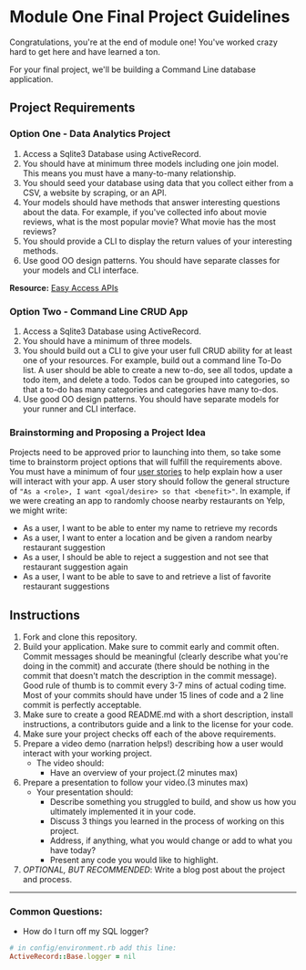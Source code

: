<!-- #Uber Project Planning

User Stories
- [x] A user should be able to enter an address and retrieve a nicely formatted set of price estimates
- [x] A user should be able to see previous rides
- [x] A user should be able to see a list of locations
- [X] A user should be able to update a list of locations
- [x] A user should be able to exit out of the
    - [x] previous rides
    - [x] locations
    - [x] estimate page
- [x] A user should be able to favorite locations
- [x] A user should be able to remove favorites (waiting on bugs)
- [X] A user should be able to favorite rides

Bonus User Stories:
- [x] A user should be able to compare Lyft and uber prices
  - [ ] format into columns
- [ ] A user should be able to choose “optimized estimates”
- [ ] Use a user oauth to get real estimates
- [ ] A user should be able to enter in the name of a location and get address options
- [ ] Implement unit testing

Steps for each user story:
- [ ] CLI UX Designed
- [ ] CLI Database Interaction Designed
- [ ] Any other methods that are obvious
- [ ] CLI Coded
- [ ] Database Coded
- [ ] Changes Code Reviewed by Partner
- [ ] Changes Merged

Enhancements:
- [x] Add delete favorite
- [ ] Add delete location
- [X] View ride history by type
    - [X] by route
- [ ] Least expensive ride
- [ ] Most expensive ride
- [ ] Longest ride
- [ ] Shortest ride
- [ ] Avg estimate
- [ ] Add number functionality to select ride from previous locations

Bonus Design:
- [X] Tali - Each menu takes up window
- [ ] Tali - Each menu has a title
- [ ] Ryan - Loading ux into other place
- [X] Ryan - Graphics or colors (bgimg)
- [] Format the estimates
Optional optional:
    - [ ] Nice logo
    - [ ] Sounds

Bug List:
- [ ] View route shows route twice
- [ ] Force number entry on new ride if show locations
- [X] Database locations show correct names but ride name has blanks
- - [X] catch menu errors - user cannot enter number above available options
  - [X] Fix on all menus
- [x] If geocoder has slightly different lat/long
- [x] fix view rides - not showing ride name
  - [x] also want to rework this feature in general
- [x] Multiple puts of view locations after trying to remove a favorite
- [x] Tali - Handle errors when geocoded address doesn’t work
- [X] Ryan - Handle errors when we get an abnormal uber api response
    - [X] More than 100 miles
- [X] View locations (make the list one list and the entries unique)
# -->

# Module One Final Project Guidelines

Congratulations, you're at the end of module one! You've worked crazy hard to get here and have learned a ton.

For your final project, we'll be building a Command Line database application.

## Project Requirements

### Option One - Data Analytics Project

1. Access a Sqlite3 Database using ActiveRecord.
2. You should have at minimum three models including one join model. This means you must have a many-to-many relationship.
3. You should seed your database using data that you collect either from a CSV, a website by scraping, or an API.
4. Your models should have methods that answer interesting questions about the data. For example, if you've collected info about movie reviews, what is the most popular movie? What movie has the most reviews?
5. You should provide a CLI to display the return values of your interesting methods.  
6. Use good OO design patterns. You should have separate classes for your models and CLI interface.

  **Resource:** [Easy Access APIs](https://github.com/learn-co-curriculum/easy-access-apis)

### Option Two - Command Line CRUD App

1. Access a Sqlite3 Database using ActiveRecord.
2. You should have a minimum of three models.
3. You should build out a CLI to give your user full CRUD ability for at least one of your resources. For example, build out a command line To-Do list. A user should be able to create a new to-do, see all todos, update a todo item, and delete a todo. Todos can be grouped into categories, so that a to-do has many categories and categories have many to-dos.
4. Use good OO design patterns. You should have separate models for your runner and CLI interface.

### Brainstorming and Proposing a Project Idea

Projects need to be approved prior to launching into them, so take some time to brainstorm project options that will fulfill the requirements above.  You must have a minimum of four [user stories](https://en.wikipedia.org/wiki/User_story) to help explain how a user will interact with your app.  A user story should follow the general structure of `"As a <role>, I want <goal/desire> so that <benefit>"`. In example, if we were creating an app to randomly choose nearby restaurants on Yelp, we might write:

* As a user, I want to be able to enter my name to retrieve my records
* As a user, I want to enter a location and be given a random nearby restaurant suggestion
* As a user, I should be able to reject a suggestion and not see that restaurant suggestion again
* As a user, I want to be able to save to and retrieve a list of favorite restaurant suggestions

## Instructions

1. Fork and clone this repository.
2. Build your application. Make sure to commit early and commit often. Commit messages should be meaningful (clearly describe what you're doing in the commit) and accurate (there should be nothing in the commit that doesn't match the description in the commit message). Good rule of thumb is to commit every 3-7 mins of actual coding time. Most of your commits should have under 15 lines of code and a 2 line commit is perfectly acceptable.
3. Make sure to create a good README.md with a short description, install instructions, a contributors guide and a link to the license for your code.
4. Make sure your project checks off each of the above requirements.
5. Prepare a video demo (narration helps!) describing how a user would interact with your working project.
    * The video should:
      - Have an overview of your project.(2 minutes max)
6. Prepare a presentation to follow your video.(3 minutes max)
    * Your presentation should:
      - Describe something you struggled to build, and show us how you ultimately implemented it in your code.
      - Discuss 3 things you learned in the process of working on this project.
      - Address, if anything, what you would change or add to what you have today?
      - Present any code you would like to highlight.   
7. *OPTIONAL, BUT RECOMMENDED*: Write a blog post about the project and process.

---
### Common Questions:
- How do I turn off my SQL logger?
```ruby
# in config/environment.rb add this line:
ActiveRecord::Base.logger = nil
```
